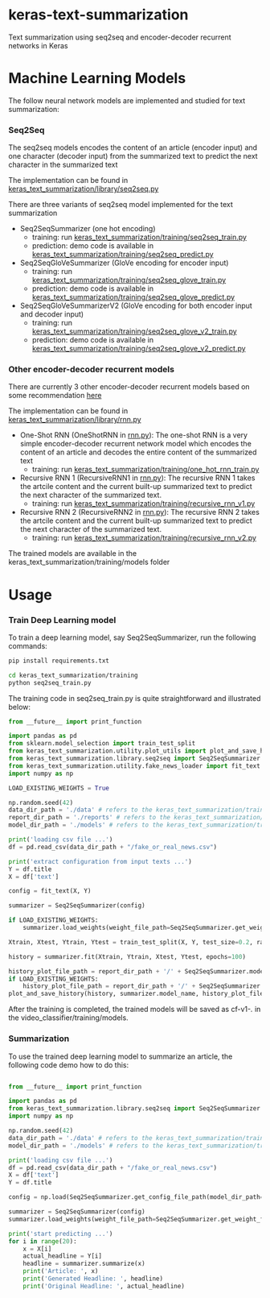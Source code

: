 # keras-text-summarization

Text summarization using seq2seq and encoder-decoder recurrent networks in Keras

# Machine Learning Models

The follow neural network models are implemented and studied for text summarization:

### Seq2Seq

The seq2seq models encodes the content of an article (encoder input) and one character (decoder input) from the summarized text to predict the next character in the summarized text

The implementation can be found in [keras_text_summarization/library/seq2seq.py](keras-text-summarization/blob/master/keras_text_summarization/library/seq2seq.py)

There are three variants of seq2seq model implemented for the text summarization   
* Seq2SeqSummarizer (one hot encoding)
    * training: run [keras_text_summarization/training/seq2seq_train.py](keras_text_summarization/training/seq2seq_train.py ) 
    * prediction: demo code is available in [keras_text_summarization/training/seq2seq_predict.py](keras_text_summarization/training/seq2seq_predict.py) 
* Seq2SeqGloVeSummarizer (GloVe encoding for encoder input)
    * training: run [keras_text_summarization/training/seq2seq_glove_train.py](keras_text_summarization/training/seq2seq_glove_train.py) 
    * prediction: demo code is available in [keras_text_summarization/training/seq2seq_glove_predict.py](keras_text_summarization/training/seq2seq_glove_predict.py) 
* Seq2SeqGloVeSummarizerV2 (GloVe encoding for both encoder input and decoder input)
    * training: run [keras_text_summarization/training/seq2seq_glove_v2_train.py](keras_text_summarization/training/seq2seq_glove_v2_train.py)
    * prediction: demo code is available in [keras_text_summarization/training/seq2seq_glove_v2_predict.py](keras_text_summarization/training/seq2seq_glove_v2_predict.py) 
    
### Other encoder-decoder recurrent models

There are currently 3 other encoder-decoder recurrent models based on some recommendation [here](https://machinelearningmastery.com/encoder-decoder-models-text-summarization-keras/)

The implementation can be found in [keras_text_summarization/library/rnn.py](keras-text-summarization/blob/master/keras_text_summarization/library/rnn.py)

* One-Shot RNN (OneShotRNN in [rnn.py](keras-text-summarization/blob/master/keras_text_summarization/library/rnn.py)):
The one-shot RNN is a very simple encoder-decoder recurrent network model which encodes the content of an article and decodes the entire content of the summarized text
    * training: run [keras_text_summarization/training/one_hot_rnn_train.py](keras_text_summarization/training/one_hot_rnn_train.py)
* Recursive RNN 1 (RecursiveRNN1 in [rnn.py](keras-text-summarization/blob/master/keras_text_summarization/library/rnn.py)):
The recursive RNN 1 takes the artcile content and the current built-up summarized text to predict the next character of the summarized text.
    * training: run [keras_text_summarization/training/recursive_rnn_v1.py](keras_text_summarization/training/recursive_rnn_v1.py)
* Recursive RNN 2 (RecursiveRNN2 in [rnn.py](keras-text-summarization/blob/master/keras_text_summarization/library/rnn.py)):
The recursive RNN 2 takes the artcile content and the current built-up summarized text to predict the next character of the summarized text.
    * training: run [keras_text_summarization/training/recursive_rnn_v2.py](keras_text_summarization/training/recursive_rnn_v2.py)

The trained models are available in the keras_text_summarization/training/models folder

# Usage

### Train Deep Learning model

To train a deep learning model, say Seq2SeqSummarizer, run the following commands:

```bash
pip install requirements.txt

cd keras_text_summarization/training
python seq2seq_train.py 
```

The training code in seq2seq_train.py is quite straightforward and illustrated below:

```python
from __future__ import print_function

import pandas as pd
from sklearn.model_selection import train_test_split
from keras_text_summarization.utility.plot_utils import plot_and_save_history
from keras_text_summarization.library.seq2seq import Seq2SeqSummarizer
from keras_text_summarization.utility.fake_news_loader import fit_text
import numpy as np

LOAD_EXISTING_WEIGHTS = True

np.random.seed(42)
data_dir_path = './data' # refers to the keras_text_summarization/training/data folder
report_dir_path = './reports' # refers to the keras_text_summarization/training/reports folder
model_dir_path = './models' # refers to the keras_text_summarization/training/models folder

print('loading csv file ...')
df = pd.read_csv(data_dir_path + "/fake_or_real_news.csv")

print('extract configuration from input texts ...')
Y = df.title
X = df['text']

config = fit_text(X, Y)

summarizer = Seq2SeqSummarizer(config)

if LOAD_EXISTING_WEIGHTS:
    summarizer.load_weights(weight_file_path=Seq2SeqSummarizer.get_weight_file_path(model_dir_path=model_dir_path))

Xtrain, Xtest, Ytrain, Ytest = train_test_split(X, Y, test_size=0.2, random_state=42)

history = summarizer.fit(Xtrain, Ytrain, Xtest, Ytest, epochs=100)

history_plot_file_path = report_dir_path + '/' + Seq2SeqSummarizer.model_name + '-history.png'
if LOAD_EXISTING_WEIGHTS:
    history_plot_file_path = report_dir_path + '/' + Seq2SeqSummarizer.model_name + '-history-v' + str(summarizer.version) + '.png'
plot_and_save_history(history, summarizer.model_name, history_plot_file_path, metrics={'loss', 'acc'})
```

After the training is completed, the trained models will be saved as cf-v1-*.* in the video_classifier/training/models.

### Summarization

To use the trained deep learning model to summarize an article, the following code demo how to do this:

```python

from __future__ import print_function

import pandas as pd
from keras_text_summarization.library.seq2seq import Seq2SeqSummarizer
import numpy as np

np.random.seed(42)
data_dir_path = './data' # refers to the keras_text_summarization/training/data folder
model_dir_path = './models' # refers to the keras_text_summarization/training/models folder

print('loading csv file ...')
df = pd.read_csv(data_dir_path + "/fake_or_real_news.csv")
X = df['text']
Y = df.title

config = np.load(Seq2SeqSummarizer.get_config_file_path(model_dir_path=model_dir_path)).item()

summarizer = Seq2SeqSummarizer(config)
summarizer.load_weights(weight_file_path=Seq2SeqSummarizer.get_weight_file_path(model_dir_path=model_dir_path))

print('start predicting ...')
for i in range(20):
    x = X[i]
    actual_headline = Y[i]
    headline = summarizer.summarize(x)
    print('Article: ', x)
    print('Generated Headline: ', headline)
    print('Original Headline: ', actual_headline)
```



